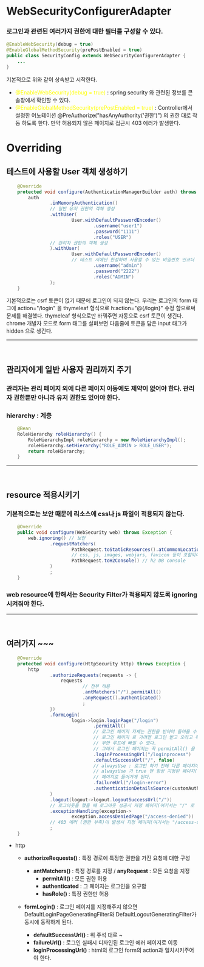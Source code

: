 # WebSecurityConfigurerAdapter

### 로그인과 관련된 여러가지 권한에 대한 필터를 구성할 수 있다.

```java
@EnableWebSecurity(debug = true)
@EnableGlobalMethodSecurity(prePostEnabled = true)
public class SecurityConfig extends WebSecurityConfigurerAdapter {
    ...
}
```
기본적으로 위와 같이 상속받고 시작한다.
- <span style="color:yellow">@EnableWebSecurity(debug = true)</span> : spring security 와 관련된 정보를 콘솔창에서 확인할 수 있다.
- <span style="color:yellow">@EnableGlobalMethodSecurity(prePostEnabled = true)</span> : Controller에서 설정한 어노테이션 @PreAuthorize("hasAnyAuthority('권한')") 의 권한 대로 작동 하도록 한다. 만약 허용되지 않은 페이지로 접근시 403 에러가 발생한다.


# Overriding

## 테스트에 사용할 User 객체 생성하기

```java
    @Override
    protected void configure(AuthenticationManagerBuilder auth) throws Exception {
        auth
                .inMemoryAuthentication()
                // 일반 유저 권한의 객체 생성
                .withUser(
                        User.withDefaultPasswordEncoder()
                                .username("user1")
                                .password("1111")
                                .roles("USER")
                // 관리자 권한의 객체 생성
                ).withUser(
                        User.withDefaultPasswordEncoder()
                        // 테스트 시에만 한정하여 사용할 수 있는 비밀번호 인코더
                                .username("admin")
                                .password("2222")
                                .roles("ADMIN")
                );
    }
```
기본적으로는 csrf 토큰이 없기 때문에 로그인이 되지 않는다.
우리는 로그인의 form 태그에 action="/login" 을 thymeleaf 형식으로
h:action="@{/login}" 수정 함으로써 문제를 해결했다.
thymeleaf 형식으로만 바꿔주면 자동으로 csrf 토큰이 생긴다.
chrome 개발자 모드로 form 태그를 살펴보면 다음줄에
토큰을 담은 input 태그가 hidden 으로 생긴다.

<hr>
<br>

## 관리자에게 일반 사용자 권리까지 주기

### 관리자는 관리 페이지 외에 다른 페이지 이동에도 제약이 없어야 한다. 관리자 권한뿐만 아니라 유저 권한도 있어야 한다.
### hierarchy : 계층
```java
    @Bean
    RoleHierarchy roleHierarchy() {
        RoleHierarchyImpl roleHierarchy = new RoleHierarchyImpl();
        roleHierarchy.setHierarchy("ROLE_ADMIN > ROLE_USER");
        return roleHierarchy;
    }
```

<hr>
<br>

## resource 적용시키기

### 기본적으로는 보안 때문에 리소스에 css나 js 파일이 적용되지 않는다.

```java
    @Override
    public void configure(WebSecurity web) throws Exception {
        web.ignoring() // 보안 
                .requestMatchers(
                        PathRequest.toStaticResources().atCommonLocations()
                        // css, js, images, webjars, favicon 등이 포함되어 있다.
                        PathRequest.toH2Console() // h2 DB console
                )
                ;
    }   
```
### web resource에 한해서는 Security Filter가 적용되지 않도록 ignoring 시켜줘야 한다.

<hr>
<br>

## 여러가지 ~~~

```java
    @Override
    protected void configure(HttpSecurity http) throws Exception {
        http
                .authorizeRequests(requests -> {
                    requests
                            // 전부 허용
                            .antMatchers("/").permitAll()
                            .anyRequest().authenticated()
                            ;
                })
                .formLogin(
                        login->login.loginPage("/login")
                                .permitAll()
                                // 로그인 페이지 자체는 권한을 받아야 들어올 수 있는 페이지 인데
                                // 로그인 페이지 로 가려면 로그인 받고 오라고 하기 때문에
                                // 무한 루프에 빠질 수 있다.
                                // 그래서 로그인 페이지는 꼭 permitAll() 을 해주어야한다.
                                .loginProcessingUrl("/loginprocess")
                                .defaultSuccessUrl("/", false)
                                // alwaysUse : 로그인 하기 전에 다른 페이지에 들어갔다가 권한이 필요해서 로그인 페이지로 튕겨서 로그인을 했을 떄
                                // alwaysUse 가 true 면 항상 지정된 페이지(여기서는 "/") 로 가고, false 면 유동적으로 로그인 페이지 이전에 가장 최근으로 들어갔던
                                // 페이지로 들어가게 된다.
                                .failureUrl("/login-error") 
                                .authenticationDetailsSource(customAuthDetails)
                )
                .logout(logout->logout.logoutSuccessUrl("/"))
                // 로그아웃을 했을 때 로그아웃 성공시 지정 페이지(여기서는 "/" 로 이동
                .exceptionHandling(exception->
                        exception.accessDeniedPage("/access-denied"))
                // 403 에러 (권한 부족)이 발생시 지정 페이지(여기서는 "/access-denied") 로 이동
                ;
    }
```
- http 
    -  **authorizeRequests()** : 특정 경로에 특정한 권한을 가진 요청에 대한 구성
        -  **antMatchers()** : 특정 경로를 지정 / **anyRequest** : 모든 요청을 지정
            - **permitAll()** : 모든 권한 허용
            - **authenticated** : 그 페이지는 로그인을 요구함
            - **hasRole()** : 특정 권한만 허용 
        
    - **formLogin()** : 로그인 페이지를 지정해주지 않으면 DefaultLoginPageGeneratingFilter와 DefaultLogoutGeneratingFilter가 동시에 동작하게 된다.
        - **defaultSuccessUrl()** : 위 주석 대로 ~
        - **failureUrl()** : 로그인 실패시 디자인된 로그인 에러 페이지로 이동
        - **loginProcessingUrl()** : html의 로그인 form의 action과 일치시키주어야 한다.




